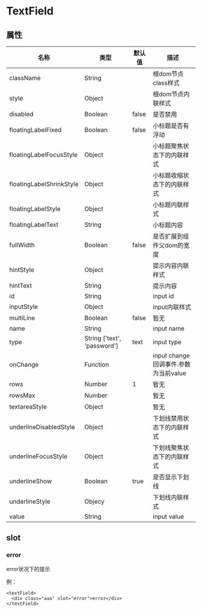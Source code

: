 # TextField

## 属性

名称 | 类型 | 默认值 | 描述
---- | ---- | ---- | ---- |
className | String | | 根dom节点class样式
style | Object | | 根dom节点内联样式
disabled | Boolean | false | 是否禁用
floatingLabelFixed | Boolean | false | 小标题是否有浮动
floatingLabelFocusStyle | Object | | 小标题聚焦状态下的内联样式
floatingLabelShrinkStyle | Object | | 小标题收缩状态下的内联样式
floatingLabelStyle | Object | | 小标题内联样式
floatingLabelText | String | | 小标题内容
fullWidth | Boolean | false | 是否扩展到组件父dom的宽度
hintStyle | Object | | 提示内容内联样式
hintText | String | | 提示内容
id | String | | input id
inputStyle | Object | | input内联样式
multiLine | Boolean | false | 暂无
name | String | | input name
type | String ['text', 'password'] | text | input type
onChange | Function | | input change 回调事件.参数为当前value
rows | Number | 1 | 暂无
rowsMax | Number | | 暂无
textareaStyle | Object | | 暂无
underlineDisabledStyle | Object | | 下划线禁用状态下的内联样式
underlineFocusStyle | Object | | 下划线聚焦状态下的内联样式
underlineShow | Boolean | true | 是否显示下划线
underlineStyle | Objecy | | 下划线内联样式
value | String | | input value

## slot

### error
error状况下的提示

例：

    <textField>
      <div class="aaa" slot="error">error</div>
    </textField>
